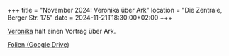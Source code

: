 +++
title = "November 2024: Veronika über Ark"
location = "Die Zentrale, Berger Str. 175"
date = 2024-11-21T18:30:00+02:00
+++

[Veronika](https://x.com/VeronikaKuett) hält einen Vortrag über Ark.

[Folien (Google Drive)](https://docs.google.com/presentation/d/1lV1PMCX6fIg64B6rtxOsYtk_zSD8DGUx7yWX5FmO7_g/edit?usp=sharing)
